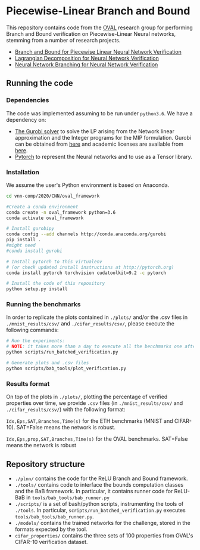 # Piecewise-Linear Branch and Bound

This repository contains code from the [OVAL](https://www.robots.ox.ac.uk/~oval/) research group for performing Branch and Bound verification on Piecewise-Linear Neural networks,
stemming from a number of research projects.

- [Branch and Bound for Piecewise Linear Neural Network Verification](http://www.jmlr.org/papers/v21/19-468.html)
- [Lagrangian Decomposition for Neural Network Verification](https://arxiv.org/abs/2002.10410)
- [Neural Network Branching for Neural Network Verification](https://arxiv.org/abs/1912.01329) 
  
## Running the code
### Dependencies
The code was implemented assuming to be run under `python3.6`.
We have a dependency on:
* [The Gurobi solver](http://www.gurobi.com/) to solve the LP arising from the
Network linear approximation and the Integer programs for the MIP formulation.
Gurobi can be obtained
from [here](http://www.gurobi.com/downloads/gurobi-optimizer) and academic
licenses are available
from [here](http://www.gurobi.com/academia/for-universities).
* [Pytorch](http://pytorch.org/) to represent the Neural networks and to use as
  a Tensor library. 

  
### Installation
We assume the user's Python environment is based on Anaconda.

```bash
cd vnn-comp/2020/CNN/oval_framework

#Create a conda environment
conda create -n oval_framework python=3.6
conda activate oval_framework

# Install gurobipy 
conda config --add channels http://conda.anaconda.org/gurobi
pip install .
#might need
#conda install gurobi

# Install pytorch to this virtualenv
# (or check updated install instructions at http://pytorch.org)
conda install pytorch torchvision cudatoolkit=9.2 -c pytorch 

# Install the code of this repository
python setup.py install
```

### Running the benchmarks

In order to replicate the plots contained in `./plots/` and/or the .csv files in `./mnist_results/csv/` and 
`./cifar_results/csv/`, please execute the following commands:

```bash
# Run the experiments:
# NOTE: it takes more than a day to execute all the benchmarks one after the other
python scripts/run_batched_verification.py

# Generate plots and .csv files 
python scripts/bab_tools/plot_verification.py
``` 

### Results format

On top of the plots in `./plots/`, plotting the percentage of verified properties over time, 
we provide `.csv` files (in `./mnist_results/csv/` and `./cifar_results/csv/`) with the following format:

`Idx,Eps,SAT,Branches,Time(s)` for the ETH benchmarks (MNIST and CIFAR-10). SAT=False means the network is robust.

`Idx,Eps,prop,SAT,Branches,Time(s)` for the OVAL benchmarks. SAT=False means the network is robust 

## Repository structure
* `./plnn/` contains the code for the ReLU Branch and Bound framework.
* `./tools/` contains code to interface the bounds computation classes and the BaB framework. In particular, it 
contains runner code for ReLU-BaB in `tools/bab_tools/bab_runner.py`
* `./scripts/` is a set of bash/python scripts, instrumenting the tools of `./tools`. In particular, 
`scripts/run_batched_verification.py` executes `tools/bab_tools/bab_runner.py`.
* `./models/` contains the trained networks for the challenge, stored in the formats expected by the tool.
* `cifar_properties/` contains the three sets of 100 properties from OVAL's CIFAR-10 verification dataset. 
